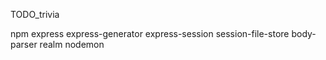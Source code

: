 TODO_trivia

npm
express
express-generator
express-session
session-file-store
body-parser
realm
nodemon

